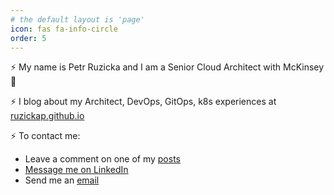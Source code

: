 ```yaml
---
# the default layout is 'page'
icon: fas fa-info-circle
order: 5
---
```


⚡ My name is Petr Ruzicka and I am a Senior Cloud Architect with McKinsey 🚀

⚡ I blog about my Architect, DevOps, GitOps, k8s experiences at [ruzickap.github.io](https://ruzickap.github.io)

⚡ To contact me:

- Leave a comment on one of my [posts](https://ruzickap.github.io)
- [Message me on LinkedIn](https://www.linkedin.com/in/petrruzicka/)
- Send me an [email](mailto:petr.ruzicka@gmail.com)
